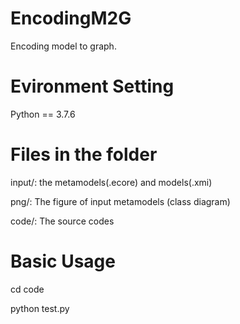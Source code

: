 # EncodingM2G
Encoding model to graph.

# Evironment Setting
Python == 3.7.6

# Files in the folder
input/: the metamodels(.ecore) and models(.xmi)

png/: The figure of input metamodels (class diagram)

code/: The source codes


# Basic Usage
cd code

python test.py
